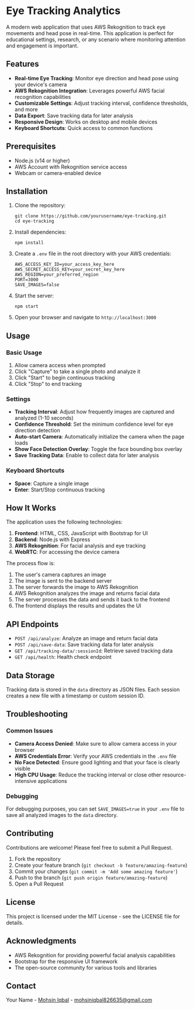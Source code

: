 # Eye Tracking Analytics

A modern web application that uses AWS Rekognition to track eye movements and head pose in real-time. This application is perfect for educational settings, research, or any scenario where monitoring attention and engagement is important.


## Features

- **Real-time Eye Tracking**: Monitor eye direction and head pose using your device's camera
- **AWS Rekognition Integration**: Leverages powerful AWS facial recognition capabilities
- **Customizable Settings**: Adjust tracking interval, confidence thresholds, and more
- **Data Export**: Save tracking data for later analysis
- **Responsive Design**: Works on desktop and mobile devices
- **Keyboard Shortcuts**: Quick access to common functions

## Prerequisites

- Node.js (v14 or higher)
- AWS Account with Rekognition service access
- Webcam or camera-enabled device

## Installation

1. Clone the repository:
   ```
   git clone https://github.com/yourusername/eye-tracking.git
   cd eye-tracking
   ```

2. Install dependencies:
   ```
   npm install
   ```

3. Create a `.env` file in the root directory with your AWS credentials:
   ```
   AWS_ACCESS_KEY_ID=your_access_key_here
   AWS_SECRET_ACCESS_KEY=your_secret_key_here
   AWS_REGION=your_preferred_region
   PORT=3000
   SAVE_IMAGES=false
   ```

4. Start the server:
   ```
   npm start
   ```

5. Open your browser and navigate to `http://localhost:3000`

## Usage

### Basic Usage

1. Allow camera access when prompted
2. Click "Capture" to take a single photo and analyze it
3. Click "Start" to begin continuous tracking
4. Click "Stop" to end tracking

### Settings

- **Tracking Interval**: Adjust how frequently images are captured and analyzed (1-10 seconds)
- **Confidence Threshold**: Set the minimum confidence level for eye direction detection
- **Auto-start Camera**: Automatically initialize the camera when the page loads
- **Show Face Detection Overlay**: Toggle the face bounding box overlay
- **Save Tracking Data**: Enable to collect data for later analysis

### Keyboard Shortcuts

- **Space**: Capture a single image
- **Enter**: Start/Stop continuous tracking

## How It Works

The application uses the following technologies:

1. **Frontend**: HTML, CSS, JavaScript with Bootstrap for UI
2. **Backend**: Node.js with Express
3. **AWS Rekognition**: For facial analysis and eye tracking
4. **WebRTC**: For accessing the device camera

The process flow is:

1. The user's camera captures an image
2. The image is sent to the backend server
3. The server forwards the image to AWS Rekognition
4. AWS Rekognition analyzes the image and returns facial data
5. The server processes the data and sends it back to the frontend
6. The frontend displays the results and updates the UI

## API Endpoints

- `POST /api/analyze`: Analyze an image and return facial data
- `POST /api/save-data`: Save tracking data for later analysis
- `GET /api/tracking-data/:sessionId`: Retrieve saved tracking data
- `GET /api/health`: Health check endpoint

## Data Storage

Tracking data is stored in the `data` directory as JSON files. Each session creates a new file with a timestamp or custom session ID.

## Troubleshooting

### Common Issues

- **Camera Access Denied**: Make sure to allow camera access in your browser
- **AWS Credentials Error**: Verify your AWS credentials in the `.env` file
- **No Face Detected**: Ensure good lighting and that your face is clearly visible
- **High CPU Usage**: Reduce the tracking interval or close other resource-intensive applications

### Debugging

For debugging purposes, you can set `SAVE_IMAGES=true` in your `.env` file to save all analyzed images to the `data` directory.

## Contributing

Contributions are welcome! Please feel free to submit a Pull Request.

1. Fork the repository
2. Create your feature branch (`git checkout -b feature/amazing-feature`)
3. Commit your changes (`git commit -m 'Add some amazing feature'`)
4. Push to the branch (`git push origin feature/amazing-feature`)
5. Open a Pull Request

## License

This project is licensed under the MIT License - see the LICENSE file for details.

## Acknowledgments

- AWS Rekognition for providing powerful facial analysis capabilities
- Bootstrap for the responsive UI framework
- The open-source community for various tools and libraries

## Contact

Your Name - [Mohsin Iqbal](https://linkedin.com/in/mohsin-iqbal-424336237) - mohsiniqbal826635@gmail.com
